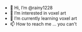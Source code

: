 - 👋 Hi, I’m @rainy1228
- 👀 I’m interested in voxel art
- 🌱 I’m currently learning voxel art
- 📫 How to reach me ... you can't

<!---
rainy1228/rainy1228 is a ✨ special ✨ repository because its `README.md` (this file) appears on your GitHub profile.
You can click the Preview link to take a look at your changes.
--->
